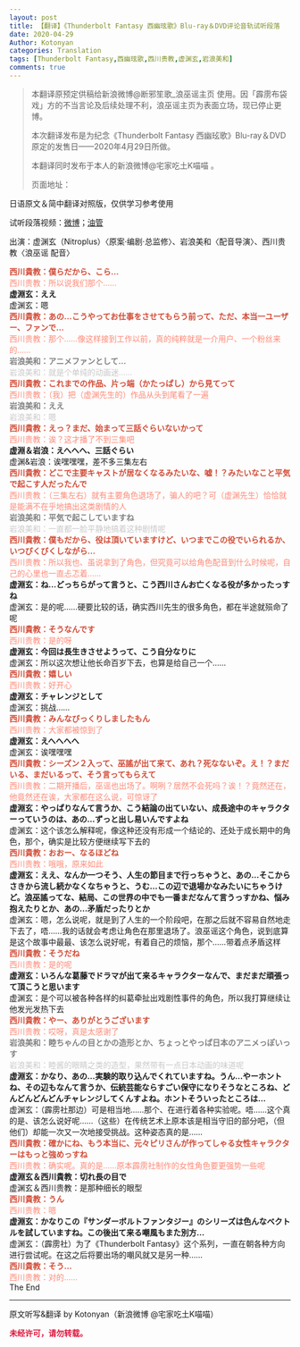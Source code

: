 ```yaml
---
layout: post
title: 【翻译】《Thunderbolt Fantasy 西幽玹歌》Blu-ray＆DVD评论音轨试听段落
date: 2020-04-29
Author: Kotonyan
categories: Translation
tags: [Thunderbolt Fantasy,西幽玹歌,西川贵教,虚渊玄,岩浪美和]
comments: true
---
```


>本翻译原预定供稿给新浪微博@断邪笙歌_浪巫谣主页 使用。因「霹雳布袋戏」方的不当言论及后续处理不利，浪巫谣主页为表面立场，现已停止更博。
>
>本次翻译发布是为纪念《Thunderbolt Fantasy 西幽玹歌》Blu-ray＆DVD原定的发售日——2020年4月29日所做。
>
>本翻译同时发布于本人的新浪微博@宅家吃土K喵喵 。
>
>页面地址：[]()

日语原文＆简中翻译对照版，仅供学习参考使用
                                             
试听段落视频：[微博](https://weibo.com/7282877461/IzuKHwyqW)；[油管](https://youtu.be/OD2sGY3EgPw)

出演：虚渊玄（Nitroplus）〈原案·编剧·总监修〉、岩浪美和〈配音导演〉、西川贵教〈浪巫谣 配音〉

<font color="#d24a35"><b>西川貴教：僕らだから、こら…</b></font>
<br>
<font color="#ff8a78">西川贵教：所以说我们那个……</font>
<br>
**虚淵玄：ええ**
<br>
虚渊玄：嗯
<br>
<font color="#d24a35"><b>西川貴教：あの…こうやってお仕事をさせてもらう前って、ただ、本当一ユーザー、ファンで…</b></font>
<br>
<font color="#ff8a78">西川贵教：那个……像这样接到工作以前，真的纯粹就是一介用户、一个粉丝来的……</font>
<br>
<font color="#808080"><b>岩浪美和：アニメファンとして…</b></font>
<br>
<font color="#c9c9c9">岩浪美和：就是个单纯的动画迷……</font>
<br>
<font color="#d24a35"><b>西川貴教：これまでの作品、片っ端（かたっぱし）から見てって</b></font>
<br>
<font color="#ff8a78">西川贵教：（我）把（虚渊先生的）作品从头到尾看了一遍</font>
<br>
<font color="#808080"><b>岩浪美和：ええ</b></font>
<br>
<font color="#c9c9c9">岩浪美和：嗯</font>
<br>
<font color="#d24a35"><b>西川貴教：えっ？まだ、始まって三話ぐらいないかって</b></font>
<br>
<font color="#ff8a78">西川贵教：诶？这才播了不到三集吧</font>
<br>
**虚淵＆岩浪：えへへへ、三話ぐらい**
<br>
虚渊&岩浪：诶嘿嘿嘿，差不多三集左右
<br>
<font color="#d24a35"><b>西川貴教：どこで主要キャストが居なくなるみたいな、嘘！？みたいなこと平気で起こす人だったんで</b></font>
<br>
<font color="#ff8a78">西川贵教：（三集左右）就有主要角色退场了，骗人的吧？可（虚渊先生）恰恰就是能满不在乎地搞出这类剧情的人</font>
<br>
<font color="#808080"><b>岩浪美和：平気で起こしていますね</b></font>
<br>
<font color="#c9c9c9">岩浪美和：一直都一脸平静地搞着这种剧情呢</font>
<br>
<font color="#d24a35"><b>西川貴教：僕もだから、役は頂いていますけど、いつまでこの役でいられるか、いつびくびくしながら…</b></font>
<br>
<font color="#ff8a78">西川贵教：所以我也、虽说拿到了角色，但究竟可以给角色配音到什么时候呢，自己的心里也一直忐忑着……</font>
<br>
**虚淵玄：ね…どっちらがって言うと、こう西川さんお亡くなる役が多かったっすね**
<br>
虚渊玄：是的呢……硬要比较的话，确实西川先生的很多角色，都在半途就殒命了呢
<br>
<font color="#d24a35"><b>西川貴教：そうなんです</b></font>
<br>
<font color="#ff8a78">西川贵教：是的呀</font>
<br>
**虚淵玄：今回は長生きさせようって、こう自分なりに**
<br>
虚渊玄：所以这次想让他长命百岁下去，也算是给自己一个……
<br>
<font color="#d24a35"><b>西川貴教：嬉しい</b></font>
<br>
<font color="#ff8a78">西川贵教：好开心</font>
<br>
**虚淵玄：チャレンジとして**
<br>
虚渊玄：挑战……
<br>
<font color="#d24a35"><b>西川貴教：みんなびっくりしましたもん</b></font>
<br>
<font color="#ff8a78">西川贵教：大家都被惊到了</font>
<br>
**虚淵玄：えへへへへ**
<br>
虚渊玄：诶嘿嘿嘿
<br>
<font color="#d24a35"><b>西川貴教：シーズン２入って、巫謠が出て来て、あれ？死なないぞ。え！？まだいる、まだいるって、そう言ってもらえて</b></font>
<br>
<font color="#ff8a78">西川贵教：二期开播后，巫谣也出场了。啊咧？居然不会死吗？诶！？竟然还在，他竟然还在诶，大家都在这么说，可惊讶了</font>
<br>
**虚淵玄：やっぱりなんて言うか、こう結論の出ていない、成長途中のキャラクターっていうのは、あの…ずっと出し易いんですよね**
<br>
虚渊玄：这个该怎么解释呢，像这种还没有形成一个结论的、还处于成长期中的角色，那个，确实是比较方便继续写下去的
<br>
<font color="#d24a35"><b>西川貴教：おおー、なるほどね</b></font>
<br>
<font color="#ff8a78">西川贵教：哦哦，原来如此</font>
<br>
**虚淵玄：ええ、なんか一つそう、人生の節目まで行っちゃうと、あの…そこからさきから流し続かなくなちゃうと、うむ…この辺で退場かなみたいにちゃうけど。浪巫謠ってな、結局、この世界の中でも一番まだなんて言うっすかね、悩み抱えたりとか、あの…矛盾だったりとか**
<br>
虚渊玄：嗯，怎么说呢，就是到了人生的一个阶段吧，在那之后就不容易自然地走下去了，唔……我的话就会考虑让角色在那里退场了。浪巫谣这个角色，说到底算是这个故事中最最、该怎么说好呢，有着自己的烦恼，那个……带着点矛盾这样
<br>
<font color="#d24a35"><b>西川貴教：そうだね</b></font>
<br>
<font color="#ff8a78">西川贵教：是的呢</font>
<br>
**虚淵玄：いろんな葛藤でドラマが出て来るキャラクターなんで、まだまだ頑張って頂こうと思います**
<br>
虚渊玄：是个可以被各种各样的纠葛牵扯出戏剧性事件的角色，所以我打算继续让他发光发热下去
<br>
<font color="#d24a35"><b>西川貴教：やー、ありがとうございます</b></font>
<br>
<font color="#ff8a78">西川贵教：哎呀，真是太感谢了</font>
<br>
<font color="#808080"><b>岩浪美和：睦ちゃんの目とかの造形とか、ちょっとやっぱ日本のアニメっぽいっす</b></font>
<br>
<font color="#c9c9c9">岩浪美和：睦酱的眼睛之类的造型，果然带有一点日本动画的味道呢</font>
<br>
**虚淵玄：かなり、あの…実験的取り込んでくれていますね。うん…やーホントね、その辺もなんて言うか、伝統芸能ならすごい保守になりそうなところね、どんどんどんどんチャレンジしてくんすよね。ホントそういったところは…**
<br>
虚渊玄：（霹雳社那边）可是相当地……那个、在进行着各种实验呢。唔……这个真的是、该怎么说好呢……（这些）在传统艺术上原本该是相当守旧的部分吧，（但他们）却能一次又一次地接受挑战。这种姿态真的是……
<br>
<font color="#d24a35"><b>西川貴教：確かにね、もう本当に、元々ピリさんが作ってしゃる女性キャラクターはもっと強めっすね</b></font>
<br>
<font color="#ff8a78">西川贵教：确实呢。真的是……原本霹雳社制作的女性角色要更强势一些呢</font>
<br>
**虚淵玄＆西川貴教：切れ長の目で**
<br>
虚渊玄＆西川贵教：是那种细长的眼型
<br>
<font color="#d24a35"><b>西川貴教：うん</b></font>
<br>
<font color="#ff8a78">西川贵教：嗯</font>
<br>
**虚淵玄：かなりこの『サンダーボルトファンタジー』のシリーズは色んなベクトルを試していますね。この後出て来る嘲風もまた別方…**
<br>
虚渊玄：（霹雳社）为了《Thunderbolt Fantasy》这个系列，一直在朝各种方向进行尝试呢。在这之后将要出场的嘲风就又是另一种……
<br>
<font color="#d24a35"><b>西川貴教：そう…</b></font>
<br>
<font color="#ff8a78">西川贵教：对的……</font>
<br>
The End

---

原文听写&翻译 by Kotonyan（新浪微博 @宅家吃土K喵喵）

<font color="#dc143c"><b>未经许可，请勿转载。</b></font>
<br>

